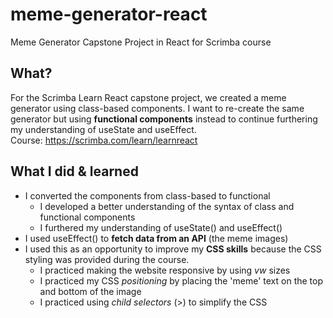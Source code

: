 # meme-generator-react
Meme Generator Capstone Project in React for Scrimba course

## What?
For the Scrimba Learn React capstone project, we created a meme generator using class-based components. I want to re-create the same generator but using **functional components** instead to continue furthering my understanding of useState and useEffect.
<br>
Course: https://scrimba.com/learn/learnreact

## What I did & learned
- I converted the components from class-based to functional
    - I developed a better understanding of the syntax of class and functional components
    - I furthered my understanding of useState() and useEffect()
- I used useEffect() to **fetch data from an API** (the meme images)
- I used this as an opportunity to improve my **CSS skills** because the CSS styling was provided during the course. 
    - I practiced making the website responsive by using *vw* sizes
    - I practiced my CSS *positioning* by placing the 'meme' text on the top and bottom of the image
    - I practiced using *child selectors* (>) to simplify the CSS